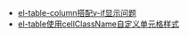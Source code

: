 - <a href="../pages/framework/Element/el-table-column搭配v-if显示问题.md">el-table-column搭配v-if显示问题</a>
- <a href="../pages/framework/Element/el-table使用cellClassName自定义单元格样式.md">el-table使用cellClassName自定义单元格样式</a>
